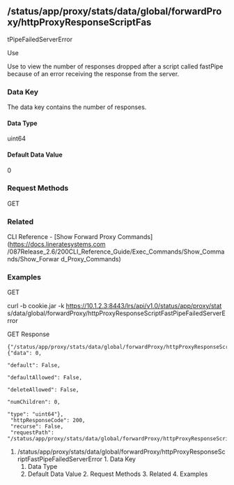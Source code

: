 ## /status/app/proxy/stats/data/global/forwardProxy/httpProxyResponseScriptFas
tPipeFailedServerError

Use

Use to view the number of responses dropped after a script called fastPipe
because of an error receiving the response from the server.

### Data Key

The data key contains the number of responses.

#### Data Type

uint64

#### Default Data Value

0

### Request Methods

GET

### Related

CLI Reference - [Show Forward Proxy Commands](https://docs.lineratesystems.com
/087Release_2.6/200CLI_Reference_Guide/Exec_Commands/Show_Commands/Show_Forwar
d_Proxy_Commands)

### Examples

GET

curl -b cookie.jar -k https://10.1.2.3:8443/lrs/api/v1.0/status/app/proxy/stat
s/data/global/forwardProxy/httpProxyResponseScriptFastPipeFailedServerError

GET Response

    
    {"/status/app/proxy/stats/data/global/forwardProxy/httpProxyResponseScriptFastPipeFailedServerError": {"data": 0,
                                                                                                            "default": False,
                                                                                                            "defaultAllowed": False,
                                                                                                            "deleteAllowed": False,
                                                                                                            "numChildren": 0,
                                                                                                            "type": "uint64"},
     "httpResponseCode": 200,
     "recurse": False,
     "requestPath": "/status/app/proxy/stats/data/global/forwardProxy/httpProxyResponseScriptFastPipeFailedServerError"}
    

  1. /status/app/proxy/stats/data/global/forwardProxy/httpProxyResponseScriptFastPipeFailedServerError
    1. Data Key
      1. Data Type
      2. Default Data Value
    2. Request Methods
    3. Related
    4. Examples

